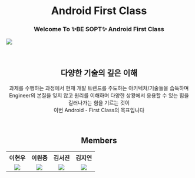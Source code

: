 <h1 align="center">Android First Class</h1>
<p align="center">
  <h3 align="center">Welcome To ✨BE SOPT✨ Android First Class</h3>
  <img src="https://user-images.githubusercontent.com/54518925/112726211-9b979600-8f5f-11eb-9c95-4d5deae88b93.png"/>
</p>
</br>
<h2 align="center">다양한 기술의 깊은 이해</h2>
<p align="center">
  과제를 수행하는 과정에서 현재 개발 트렌드를 주도하는 아키텍처/기술들을 습득하며</br>
  Engineer의 본질을 잊지 않고 원리를 이해하며 다양한 상황에서 응용할 수 있는 힘을 길러나가는 힘을 기르는 것이</br>
  이번 Android - First Class의 목표입니다
</p>
</br>
<h2 align="center">Members</h2>
  <table align="center">
    <th align="center"> 이현우 </th>
    <th align="center"> 이원중 </th>
    <th align="center"> 김서진 </th>
    <th align="center"> 김지연 </th>
    <tr>
        <td align="center">
            <img src="https://github.com/l2hyunwoo.png?size=100"/>
        </td>
        <td align="center">
            <img src="https://github.com/wonjoonglee.png?size=100"/>
        </td>
        <td align="center">
            <img src="https://github.com/SeojinSeojin.png?size=100"/>
        </td>
        <td align="center">
            <img src="https://github.com/l2hyunwoo.png?size=100"/>
        </td>
    </tr>
  </table>
